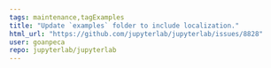 ```yaml
---
tags: maintenance,tagExamples
title: "Update `examples` folder to include localization."
html_url: "https://github.com/jupyterlab/jupyterlab/issues/8828"
user: goanpeca
repo: jupyterlab/jupyterlab
---
```


